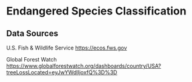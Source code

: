 # Endangered Species Classification

## Data Sources

U.S. Fish & Wildlife Service
https://ecos.fws.gov

Global Forest Watch
https://www.globalforestwatch.org/dashboards/country/USA?treeLossLocated=eyJwYWdlIjoxfQ%3D%3D
